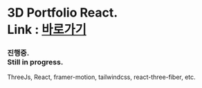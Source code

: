 # 3D Portfolio React.<br>Link : [바로가기](https://portfolio-2024-psi-vert.vercel.app/)

<h3>
    진행중.<br>
    Still in progress.
</h3>

<p>ThreeJs, React, framer-motion, tailwindcss, react-three-fiber, etc.
